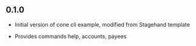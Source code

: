 ## 0.1.0

- Initial version of cone cli example, modified from Stagehand template

- Provides commands help, accounts, payees
